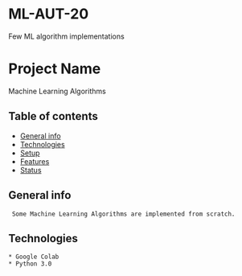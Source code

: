 # ML-AUT-20
Few ML algorithm implementations
# Project Name
Machine Learning Algorithms

## Table of contents
* [General info](#general-info)
* [Technologies](#technologies)
* [Setup](#setup)
* [Features](#features)
* [Status](#status)

## General info
     Some Machine Learning Algorithms are implemented from scratch.
     
## Technologies
    * Google Colab
    * Python 3.0
